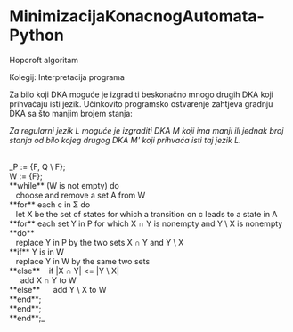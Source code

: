 # MinimizacijaKonacnogAutomata-Python
Hopcroft algoritam

Kolegij: Interpretacija programa

Za bilo koji DKA moguće je izgraditi beskonačno mnogo drugih DKA koji prihvaćaju isti jezik. Učinkovito programsko ostvarenje zahtjeva gradnju DKA sa što manjim brojem stanja:

_Za regularni jezik L moguće je izgraditi DKA M koji ima manji ili jednak broj stanja od bilo kojeg drugog DKA M' koji prihvaća isti taj jezik L._

<br />
_P := {F, Q \ F};<br />
W := {F};<br />
**while** (W is not empty) do<br />
           &nbsp;&nbsp; choose and remove a set A from W <br />
     **for** each c in Σ do <br />
            &nbsp;&nbsp; let X be the set of states for which a transition on c leads to a state in A <br />
          **for** each set Y in P for which X ∩ Y is nonempty and Y \ X is nonempty **do** <br />
                      &nbsp;&nbsp;   replace Y in P by the two sets X ∩ Y and Y \ X <br />
               **if** Y is in W <br />
                      &nbsp;&nbsp;   replace Y in W by the same two sets <br />
               **else**
                  &nbsp;&nbsp;  if |X ∩ Y| <= |Y \ X| <br />
                  &nbsp;&nbsp;&nbsp;&nbsp; add X ∩ Y to W <br />
                    **else**
                    &nbsp;&nbsp;&nbsp;&nbsp; add Y \ X to W <br />
          **end**;<br />
     **end**;<br />
**end**;_<br />

